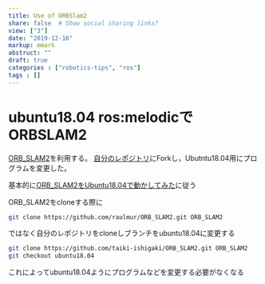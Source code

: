```yaml
---
title: Use of ORBSlam2
share: false  # Show social sharing links?
view: ["3"]
date: "2019-12-16"
markup: mmark
abstruct: ""
draft: true
categories : ["robotics-tips", "ros"]
tags : []
---
```

# ubuntu18.04 ros:melodicでORBSLAM2
[ORB_SLAM2](https://github.com/raulmur/ORB_SLAM2)を利用する。
[自分のレポジトリ](https://github.com/Taiki-Ishigaki/ORB_SLAM2)にForkし，Ubutntu18.04用にプログラムを変更した。

基本的に[ORB_SLAM2をUbuntu18.04で動かしてみた](https://qiita.com/yamakentoc/items/1e340b238e215646cd84)に従う

ORB_SLAM2をcloneする際に
```sh
git clone https://github.com/raulmur/ORB_SLAM2.git ORB_SLAM2
```
ではなく自分のレポジトリをcloneしブランチをubuntu18.04に変更する
```sh
git clone https://github.com/taiki-ishigaki/ORB_SLAM2.git ORB_SLAM2
git checkout ubuntu18.04
```
これによってubuntu18.04ようにプログラムなどを変更する必要がなくなる